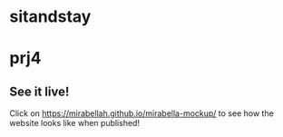 # sitandstay
# prj4

## See it live!

Click on <https://mirabellah.github.io/mirabella-mockup/> to see how the website looks like when published!
